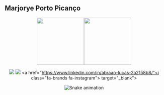 ## Marjorye Porto Picanço
<div align="center">
  <a href="https://github.com/abraaoark"><img height="150em" src="https://github-readme-stats.vercel.app/api?username=abraaoark&show_icons=true&theme=great-gatsby&include_all_commits=true&count_private=true"/><img height="150em" src="https://github-readme-stats.vercel.app/api/top-langs/?username=abraaoark&layout=compact&langs_count=7&theme=great-gatsby"/>
    
  <a href="marjoryeppicanco@gmail.com"><img src="https://img.shields.io/badge/-Gmail-%23333?style=for-the-badge&logo=gmail&logoColor=white" target="_blank"></a>
  <a href="https://www.linkedin.com/in/abraao-lucas-2a2158b8/" target="_blank"><img src="https://img.shields.io/badge/-LinkedIn-%230077B5?style=for-the-badge&logo=linkedin&logoColor=white" target="_blank"></a> 
  <a href="https://www.linkedin.com/in/abraao-lucas-2a2158b8/"<i class="fa-brands fa-instagram"></i> target="_blank"></a> 
 
  ![Snake animation](https://github.com/abraaoark/abraaoark/blob/output/github-contribution-grid-snake.svg)
 
</div>
